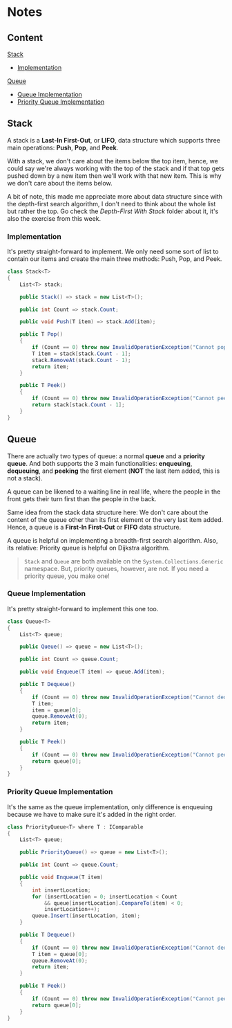 # Notes
## Content
[Stack](#stack)
  - [Implementation](#implementation)

[Queue](#queue)
  - [Queue Implementation](#queue-implementation)
  - [Priority Queue Implementation](#priority-queue-implementation)

## Stack
A stack is a **Last-In First-Out**, or **LIFO**, data structure which supports three main operations: **Push**, **Pop**, and **Peek**.

With a stack, we don't care about the items below the top item, hence, we could say we're always working with the top of the stack and if that top gets pushed down by a new item then we'll work with that new item. This is why we don't care about the items below.

A bit of note, this made me appreciate more about data structure since with the depth-first search algorithm, I don't need to think about the whole list but rather the top. Go check the _Depth-First With Stack_ folder about it, it's also the exercise from this week.

### Implementation
It's pretty straight-forward to implement. We only need some sort of list to contain our items and create the main three methods: Push, Pop, and Peek.

```csharp
class Stack<T>
{
    List<T> stack;

    public Stack() => stack = new List<T>();

    public int Count => stack.Count;

    public void Push(T item) => stack.Add(item);

    public T Pop()
    {
        if (Count == 0) throw new InvalidOperationException("Cannot pop from an empty stack!");
        T item = stack[stack.Count - 1];
        stack.RemoveAt(stack.Count - 1);
        return item;
    }

    public T Peek()
    {
        if (Count == 0) throw new InvalidOperationException("Cannot peek from an empty stack!");
        return stack[stack.Count - 1];
    }
}
```

## Queue
There are actually two types of queue: a normal **queue** and a **priority queue**. And both supports the 3 main functionalities: **enqueuing**, **dequeuing**, and **peeking** the first element (**NOT** the last item added, this is not a stack).

A queue can be likened to a waiting line in real life, where the people in the front gets their turn first than the people in the back.

Same idea from the stack data structure here: We don't care about the content of the queue other than its first element or the very last item added. Hence, a queue is a **First-In First-Out** or **FIFO** data structure.

A queue is helpful on implementing a breadth-first search algorithm. Also, its relative: Priority queue is helpful on Dijkstra algorithm.

> `Stack` and `Queue` are both available on the `System.Collections.Generic` namespace. But, priority queues, however, are not. If you need a priority queue, you make one!

### Queue Implementation
It's pretty straight-forward to implement this one too.

```csharp
class Queue<T>
{
    List<T> queue;

    public Queue() => queue = new List<T>();

    public int Count => queue.Count;

    public void Enqueue(T item) => queue.Add(item);

    public T Dequeue()
    {
        if (Count == 0) throw new InvalidOperationException("Cannot dequeue from an empty queue!");
        T item;
        item = queue[0];
        queue.RemoveAt(0);
        return item;
    }

    public T Peek()
    {
        if (Count == 0) throw new InvalidOperationException("Cannot peek at an empty queue!");
        return queue[0];
    }
}
```

### Priority Queue Implementation
It's the same as the queue implementation, only difference is enqueuing because we have to make sure it's added in the right order.

```csharp
class PriorityQueue<T> where T : IComparable
{
    List<T> queue;

    public PriorityQueue() => queue = new List<T>();

    public int Count => queue.Count;

    public void Enqueue(T item)
    {
        int insertLocation;
        for (insertLocation = 0; insertLocation < Count
            && queue[insertLocation].CompareTo(item) < 0;
            insertLocation++);
        queue.Insert(insertLocation, item);
    }

    public T Dequeue()
    {
        if (Count == 0) throw new InvalidOperationException("Cannot dequeue from an empty queue!");
        T item = queue[0];
        queue.RemoveAt(0);
        return item;
    }

    public T Peek()
    {
        if (Count == 0) throw new InvalidOperationException("Cannot peek from an empty queue!");
        return queue[0];
    }
}
```
